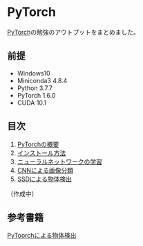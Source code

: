 # PyTorch
[PyTorch](https://pytorch.org/)の勉強のアウトプットをまとめました。

## 前提
- Windows10
- Miniconda3 4.8.4
- Python 3.7.7
- PyTorch 1.6.0
- CUDA 10.1

## 目次
1. [PyTorchの概要](https://github.com/JuvenileTalk9/PyTorch/blob/master/01_PyTorch%E3%81%AE%E6%A6%82%E8%A6%81/PyTorch%E3%81%AE%E6%A6%82%E8%A6%81.md)
2. [インストール方法]()
3. [ニューラルネットワークの学習]()
4. [CNNによる画像分類]()
5. [SSDによる物体検出]()

（作成中）

## 参考書籍
[PyToorchによる物体検出](https://www.ohmsha.co.jp/book/9784274225932/)
